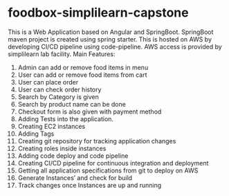 # foodbox-simplilearn-capstone

This is a Web Application based on Angular and SpringBoot. SpringBoot maven project is created using spring starter. This is hosted on AWS by developing CI/CD pipeline using code-pipeline. AWS access is provided by simplilearn lab facility.
Main Features:
1.	Admin can add or remove food items in menu
2.	User can add or remove food items from cart
3.	User can place order
4.	User can check order history
5.	Search by Category is given
6.	Search by product name can be done
7.	Checkout form is also given with payment method
8.	Adding Tests into the application.
9.	Creating EC2 instances
10.	Adding Tags
11.	Creating git repository for tracking application changes
12.	Creating roles inside instances
13.	Adding code deploy and code pipeline
14.	Creating CI/CD pipeline for continuous integration and deployment
15.	Getting all application specifications from git to deploy on AWS
16.	Generate Instances’ and check for build
17.	Track changes once Instances are up and running 

